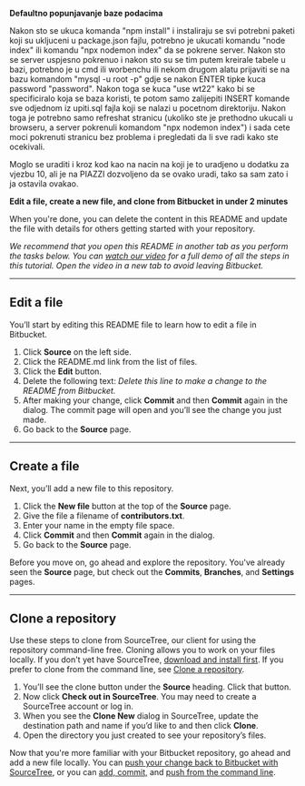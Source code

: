 **Defaultno popunjavanje baze podacima**

Nakon sto se ukuca komanda "npm install" i instaliraju se svi potrebni paketi koji su ukljuceni u package.json fajlu, potrebno je ukucati komandu "node index" ili komandu "npx nodemon index" da se pokrene server. Nakon sto se server uspjesno pokrenuo i nakon sto su se tim putem kreirale tabele u bazi, potrebno je u cmd ili worbenchu ili nekom drugom alatu prijaviti se na bazu komandom "mysql -u root -p" gdje se nakon ENTER tipke kuca password "password". Nakon toga se kuca "use wt22" kako bi se specificiralo koja se baza koristi, te potom samo zalijepiti INSERT komande sve odjednom iz upiti.sql fajla koji se nalazi u pocetnom direktoriju. Nakon toga je potrebno samo refreshat stranicu (ukoliko ste je prethodno ukucali u browseru, a server pokrenuli komandom "npx nodemon index") i sada cete moci pokrenuti stranicu bez problema i pregledati da li sve radi kako ste ocekivali.

Moglo se uraditi i kroz kod kao na nacin na koji je to uradjeno u dodatku za vjezbu 10, ali je na PIAZZI dozvoljeno da se ovako uradi, tako sa sam zato i ja ostavila ovakao. 



**Edit a file, create a new file, and clone from Bitbucket in under 2 minutes**

When you're done, you can delete the content in this README and update the file with details for others getting started with your repository.

*We recommend that you open this README in another tab as you perform the tasks below. You can [watch our video](https://youtu.be/0ocf7u76WSo) for a full demo of all the steps in this tutorial. Open the video in a new tab to avoid leaving Bitbucket.*

---

## Edit a file

You’ll start by editing this README file to learn how to edit a file in Bitbucket.

1. Click **Source** on the left side.
2. Click the README.md link from the list of files.
3. Click the **Edit** button.
4. Delete the following text: *Delete this line to make a change to the README from Bitbucket.*
5. After making your change, click **Commit** and then **Commit** again in the dialog. The commit page will open and you’ll see the change you just made.
6. Go back to the **Source** page.

---

## Create a file

Next, you’ll add a new file to this repository.

1. Click the **New file** button at the top of the **Source** page.
2. Give the file a filename of **contributors.txt**.
3. Enter your name in the empty file space.
4. Click **Commit** and then **Commit** again in the dialog.
5. Go back to the **Source** page.

Before you move on, go ahead and explore the repository. You've already seen the **Source** page, but check out the **Commits**, **Branches**, and **Settings** pages.

---

## Clone a repository

Use these steps to clone from SourceTree, our client for using the repository command-line free. Cloning allows you to work on your files locally. If you don't yet have SourceTree, [download and install first](https://www.sourcetreeapp.com/). If you prefer to clone from the command line, see [Clone a repository](https://confluence.atlassian.com/x/4whODQ).

1. You’ll see the clone button under the **Source** heading. Click that button.
2. Now click **Check out in SourceTree**. You may need to create a SourceTree account or log in.
3. When you see the **Clone New** dialog in SourceTree, update the destination path and name if you’d like to and then click **Clone**.
4. Open the directory you just created to see your repository’s files.

Now that you're more familiar with your Bitbucket repository, go ahead and add a new file locally. You can [push your change back to Bitbucket with SourceTree](https://confluence.atlassian.com/x/iqyBMg), or you can [add, commit,](https://confluence.atlassian.com/x/8QhODQ) and [push from the command line](https://confluence.atlassian.com/x/NQ0zDQ).